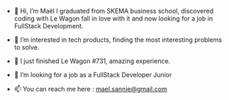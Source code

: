 - 👋 Hi, I’m Maël I graduated from SKEMA business school, discovered coding with Le Wagon fall in love with it and now looking for a job in FullStack Development.
- 👀 I’m interested in tech products, finding the most interesting problems to solve.
- 🌱 I just finished Le Wagon #731, amazing experience.
  
- 💞️ I’m looking for a job as a FullStack Developer Junior
- 📫 You can reach me here : mael.sannie@gmail.com

<!---
Sangorak/Sangorak is a ✨ special ✨ repository because its `README.md` (this file) appears on your GitHub profile.
You can click the Preview link to take a look at your changes.
--->


